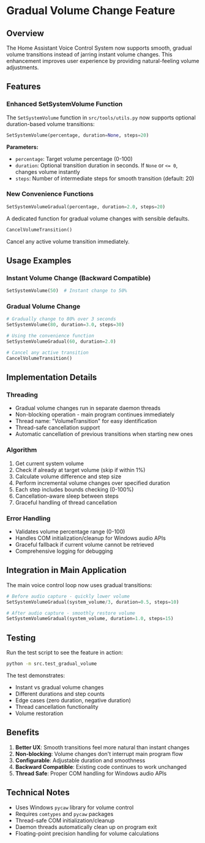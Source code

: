 # Gradual Volume Change Feature

## Overview
The Home Assistant Voice Control System now supports smooth, gradual volume transitions instead of jarring instant volume changes. This enhancement improves user experience by providing natural-feeling volume adjustments.

## Features

### Enhanced SetSystemVolume Function
The `SetSystemVolume` function in `src/tools/utils.py` now supports optional duration-based volume transitions:

```python
SetSystemVolume(percentage, duration=None, steps=20)
```

**Parameters:**
- `percentage`: Target volume percentage (0-100)
- `duration`: Optional transition duration in seconds. If `None` or `<= 0`, changes volume instantly
- `steps`: Number of intermediate steps for smooth transition (default: 20)

### New Convenience Functions
```python
SetSystemVolumeGradual(percentage, duration=2.0, steps=20)
```
A dedicated function for gradual volume changes with sensible defaults.

```python
CancelVolumeTransition()
```
Cancel any active volume transition immediately.

## Usage Examples

### Instant Volume Change (Backward Compatible)
```python
SetSystemVolume(50)  # Instant change to 50%
```

### Gradual Volume Change
```python
# Gradually change to 80% over 3 seconds
SetSystemVolume(80, duration=3.0, steps=30)

# Using the convenience function
SetSystemVolumeGradual(60, duration=2.0)

# Cancel any active transition
CancelVolumeTransition()
```

## Implementation Details

### Threading
- Gradual volume changes run in separate daemon threads
- Non-blocking operation - main program continues immediately
- Thread name: "VolumeTransition" for easy identification
- Thread-safe cancellation support
- Automatic cancellation of previous transitions when starting new ones

### Algorithm
1. Get current system volume
2. Check if already at target volume (skip if within 1%)
3. Calculate volume difference and step size
4. Perform incremental volume changes over specified duration
5. Each step includes bounds checking (0-100%)
6. Cancellation-aware sleep between steps
7. Graceful handling of thread cancellation

### Error Handling
- Validates volume percentage range (0-100)
- Handles COM initialization/cleanup for Windows audio APIs
- Graceful fallback if current volume cannot be retrieved
- Comprehensive logging for debugging

## Integration in Main Application

The main voice control loop now uses gradual transitions:

```python
# Before audio capture - quickly lower volume
SetSystemVolumeGradual(system_volume/3, duration=0.5, steps=10)

# After audio capture - smoothly restore volume  
SetSystemVolumeGradual(system_volume, duration=1.0, steps=15)
```

## Testing

Run the test script to see the feature in action:
```bash
python -m src.test_gradual_volume
```

The test demonstrates:
- Instant vs gradual volume changes
- Different durations and step counts
- Edge cases (zero duration, negative duration)
- Thread cancellation functionality
- Volume restoration

## Benefits

1. **Better UX**: Smooth transitions feel more natural than instant changes
2. **Non-blocking**: Volume changes don't interrupt main program flow
3. **Configurable**: Adjustable duration and smoothness
4. **Backward Compatible**: Existing code continues to work unchanged
5. **Thread Safe**: Proper COM handling for Windows audio APIs

## Technical Notes

- Uses Windows `pycaw` library for volume control
- Requires `comtypes` and `pycaw` packages
- Thread-safe COM initialization/cleanup
- Daemon threads automatically clean up on program exit
- Floating-point precision handling for volume calculations 